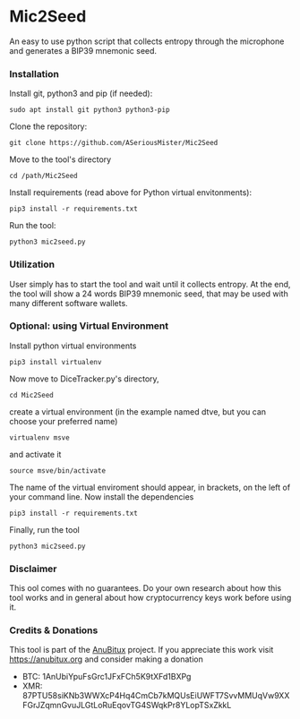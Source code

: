 # Mic2Seed
An easy to use python script that collects entropy through the microphone and generates a BIP39 mnemonic seed.

### Installation
Install git, python3 and pip (if needed):
```
sudo apt install git python3 python3-pip
```
Clone the repository:
```
git clone https://github.com/ASeriousMister/Mic2Seed
```
Move to the tool's directory
```
cd /path/Mic2Seed
```
Install requirements (read above for Python virtual envitonments):
```
pip3 install -r requirements.txt
```
Run the tool:
```
python3 mic2seed.py
```

### Utilization
User simply has to start the tool and wait until it collects entropy.
At the end, the tool will show a 24 words BIP39 mnemonic seed, that may be used with many different software wallets.

### Optional: using Virtual Environment
Install python virtual environments
```
pip3 install virtualenv
```
Now move to DiceTracker.py's directory,
```
cd Mic2Seed
```
create a virtual environment (in the example named dtve, but you can choose your preferred name)
```
virtualenv msve
```
and activate it
```
source msve/bin/activate
```
The name of the virtual enviroment should appear, in brackets, on the left of your command line. 
Now install the dependencies
```
pip3 install -r requirements.txt
```
Finally, run the tool
```
python3 mic2seed.py
```

### Disclaimer
This ool comes with no guarantees. Do your own research about how this tool works and in general about how cryptocurrency keys work before using it.

### Credits & Donations
This tool is part of the [AnuBitux](https://anubitux.org) project. 
If you appreciate this work visit https://anubitux.org and consider making a donation
- BTC: 1AnUbiYpuFsGrc1JFxFCh5K9tXFd1BXPg
- XMR: 87PTU58siKNb3WWXcP4Hq4CmCb7kMQUsEiUWFT7SvvMMUqVw9XXFGrJZqmnGvuJLGtLoRuEqovTG4SWqkPr8YLopTSxZkkL
